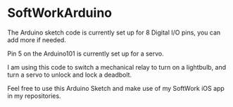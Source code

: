 # SoftWorkArduino
The Arduino sketch code is currently set up for 8 Digital I/O pins, you can add more if needed.

Pin 5 on the Arduino101 is currently set up for a servo.

I am using this code to switch a mechanical relay to turn on a lightbulb, and turn a servo to unlock and lock a deadbolt.

Feel free to use this Arduino Sketch and make use of my SoftWork iOS app in my repositories.
